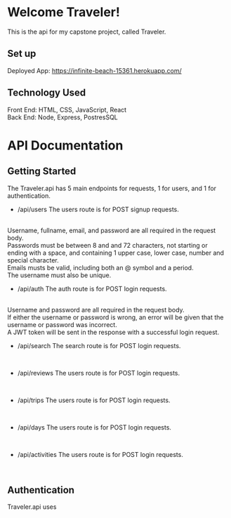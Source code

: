 # Welcome Traveler!

This is the api for my capstone project, called Traveler.

## Set up

Deployed App: https://infinite-beach-15361.herokuapp.com/

## Technology Used

Front End: HTML, CSS, JavaScript, React
<br />
Back End: Node, Express, PostresSQL

# API Documentation

## Getting Started

The Traveler.api has 5 main endpoints for requests, 1 for users, and 1 for authentication.

- /api/users
The users route is for POST signup requests.
<br/>
Username, fullname, email, and password are all required in the request body.
<br/>
Passwords must be between 8 and and 72 characters, not starting or ending with a space, and containing  1 upper case, lower case, number and special character.
<br/>
Emails musts be valid, including both an @ symbol and a period. 
<br/>
The username must also be unique.

- /api/auth
The auth route is for POST login requests.
<br/>
Username and password are all required in the request body.
<br/>
If either the username or password is wrong, an error will be given that the username or password was incorrect. 
<br/>
A JWT token will be sent in the response with a successful login request. 
<br/>

- /api/search
The search route is for POST login requests.
<br/>

- /api/reviews
The users route is for POST login requests.
<br/>

- /api/trips
The users route is for POST login requests.
<br/>

- /api/days
The users route is for POST login requests.
<br/>

- /api/activities
The users route is for POST login requests.
<br/>

## Authentication

Traveler.api uses 